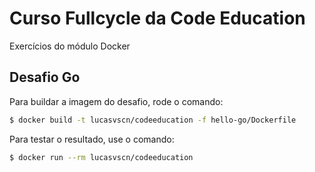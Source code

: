 # Curso Fullcycle da Code Education

Exercícios do módulo Docker

## Desafio Go

Para buildar a imagem do desafio, rode o comando:

```bash
$ docker build -t lucasvscn/codeeducation -f hello-go/Dockerfile
```

Para testar o resultado, use o comando:

```bash
$ docker run --rm lucasvscn/codeeducation
```
